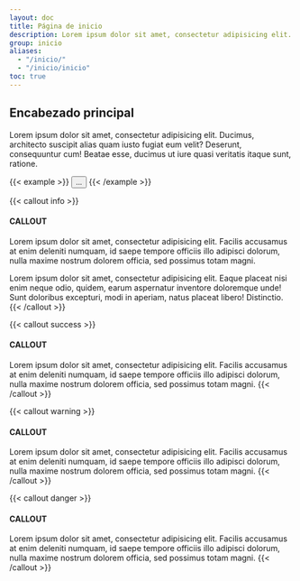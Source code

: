 ```yaml
---
layout: doc
title: Página de inicio
description: Lorem ipsum dolor sit amet, consectetur adipisicing elit. Voluptatibus harum aliquam repellat provident vero voluptatem deleniti excepturi impedit, laborum totam suscipit omnis debitis aperiam repudiandae reprehenderit neque sint? Sint, deleniti?
group: inicio
aliases:
  - "/inicio/"
  - "/inicio/inicio"
toc: true
---
```


## Encabezado principal

Lorem ipsum dolor sit amet, consectetur adipisicing elit. Ducimus, architecto suscipit alias quam iusto fugiat eum velit? Deserunt, consequuntur cum! Beatae esse, ducimus ut iure quasi veritatis itaque sunt, ratione.

{{< example >}}
<button>...</button>
{{< /example >}}

{{< callout info >}}
#### CALLOUT
Lorem ipsum dolor sit amet, consectetur adipisicing elit. Facilis accusamus at enim deleniti numquam, id saepe tempore officiis illo adipisci dolorum, nulla maxime nostrum dolorem officia, sed possimus totam magni.

Lorem ipsum dolor sit amet, consectetur adipisicing elit. Eaque placeat nisi enim neque odio, quidem, earum aspernatur inventore doloremque unde! Sunt doloribus excepturi, modi in aperiam, natus placeat libero! Distinctio.
{{< /callout >}}

{{< callout success >}}
#### CALLOUT
Lorem ipsum dolor sit amet, consectetur adipisicing elit. Facilis accusamus at enim deleniti numquam, id saepe tempore officiis illo adipisci dolorum, nulla maxime nostrum dolorem officia, sed possimus totam magni.
{{< /callout >}}

{{< callout warning >}}
#### CALLOUT
Lorem ipsum dolor sit amet, consectetur adipisicing elit. Facilis accusamus at enim deleniti numquam, id saepe tempore officiis illo adipisci dolorum, nulla maxime nostrum dolorem officia, sed possimus totam magni.
{{< /callout >}}

{{< callout danger >}}
#### CALLOUT
Lorem ipsum dolor sit amet, consectetur adipisicing elit. Facilis accusamus at enim deleniti numquam, id saepe tempore officiis illo adipisci dolorum, nulla maxime nostrum dolorem officia, sed possimus totam magni.
{{< /callout >}}
